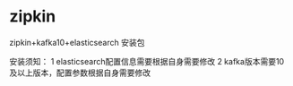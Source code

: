 # zipkin
zipkin+kafka10+elasticsearch 安装包

安装须知：
1 elasticsearch配置信息需要根据自身需要修改
2 kafka版本需要10及以上版本，配置参数根据自身需要修改
